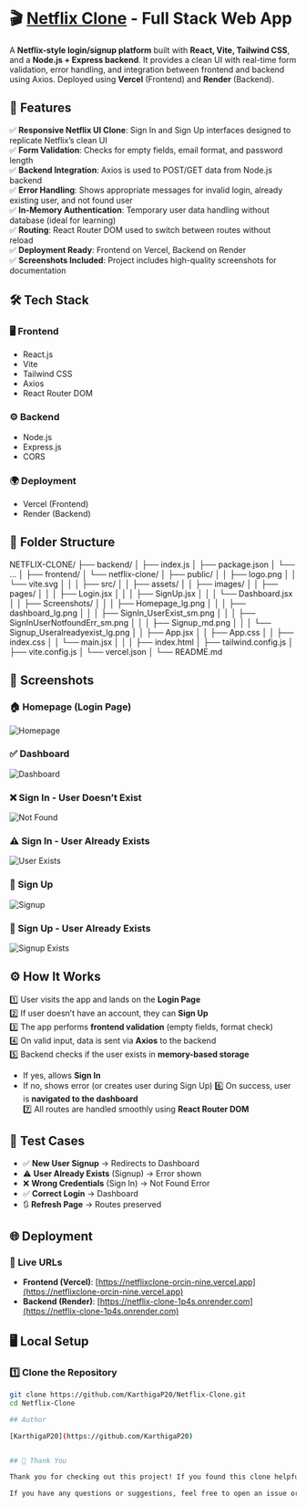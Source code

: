 # 🎬 [Netflix Clone](https://netflixclone-orcin-nine.vercel.app) - Full Stack Web App

A **Netflix-style login/signup platform** built with **React, Vite, Tailwind CSS**, and a **Node.js + Express backend**. It provides a clean UI with real-time form validation, error handling, and integration between frontend and backend using Axios. Deployed using **Vercel** (Frontend) and **Render** (Backend).

## 🚀 Features

✅ **Responsive Netflix UI Clone**: Sign In and Sign Up interfaces designed to replicate Netflix’s clean UI  
✅ **Form Validation**: Checks for empty fields, email format, and password length  
✅ **Backend Integration**: Axios is used to POST/GET data from Node.js backend  
✅ **Error Handling**: Shows appropriate messages for invalid login, already existing user, and not found user  
✅ **In-Memory Authentication**: Temporary user data handling without database (ideal for learning)  
✅ **Routing**: React Router DOM used to switch between routes without reload  
✅ **Deployment Ready**: Frontend on Vercel, Backend on Render  
✅ **Screenshots Included**: Project includes high-quality screenshots for documentation  

## 🛠️ Tech Stack

### 🖥️ Frontend
- React.js
- Vite
- Tailwind CSS
- Axios
- React Router DOM

### ⚙️ Backend
- Node.js
- Express.js
- CORS

### 🌍 Deployment
- Vercel (Frontend)
- Render (Backend)

## 📂 Folder Structure

NETFLIX-CLONE/
├── backend/
│ ├── index.js
│ ├── package.json
│ └── ...
│
├── frontend/
│ └── netflix-clone/
│ ├── public/
│ │ ├── logo.png
│ │ └── vite.svg
│ │
│ ├── src/
│ │ ├── assets/
│ │ ├── images/
│ │ ├── pages/
│ │ │ ├── Login.jsx
│ │ │ ├── SignUp.jsx
│ │ │ └── Dashboard.jsx
│ │ ├── Screenshots/
│ │ │ ├── Homepage_lg.png
│ │ │ ├── dashboard_lg.png
│ │ │ ├── SignIn_UserExist_sm.png
│ │ │ ├── SignInUserNotfoundErr_sm.png
│ │ │ ├── Signup_md.png
│ │ │ └── Signup_Useralreadyexist_lg.png
│ │ ├── App.jsx
│ │ ├── App.css
│ │ ├── index.css
│ │ └── main.jsx
│ │
│ ├── index.html
│ ├── tailwind.config.js
│ ├── vite.config.js
│ └── vercel.json
│
└── README.md

## 📸 Screenshots

### 🏠 Homepage (Login Page)
![Homepage](frontend/netflix-clone/src/Screenshots/Homepage_lg.png)

### ✅ Dashboard
![Dashboard](frontend/netflix-clone/src/Screenshots/dashboard_lg.png)

### ❌ Sign In - User Doesn’t Exist
![Not Found](frontend/netflix-clone/src/Screenshots/SignInUserNotfoundErr_sm.png)

### ⚠️ Sign In - User Already Exists
![User Exists](frontend/netflix-clone/src/Screenshots/SignIn_UserExist_sm.png)

### 📝 Sign Up
![Signup](frontend/netflix-clone/src/Screenshots/Signup_md.png)

### 🔁 Sign Up - User Already Exists
![Signup Exists](frontend/netflix-clone/src/Screenshots/Signup_Useralreadyexist_lg.png)



## ⚙️ How It Works

1️⃣ User visits the app and lands on the **Login Page**  
2️⃣ If user doesn’t have an account, they can **Sign Up**  
3️⃣ The app performs **frontend validation** (empty fields, format check)  
4️⃣ On valid input, data is sent via **Axios** to the backend  
5️⃣ Backend checks if the user exists in **memory-based storage**
   - If yes, allows **Sign In**
   - If no, shows error (or creates user during Sign Up)
6️⃣ On success, user is **navigated to the dashboard**  
7️⃣ All routes are handled smoothly using **React Router DOM**


## 🧪 Test Cases

- ✅ **New User Signup** → Redirects to Dashboard  
- ⚠️ **User Already Exists** (Signup) → Error shown  
- ❌ **Wrong Credentials** (Sign In) → Not Found Error  
- ✅ **Correct Login** → Dashboard  
- 🔃 **Refresh Page** → Routes preserved

## 🌐 Deployment

### 🔗 Live URLs

- **Frontend (Vercel)**: [https://netflixclone-orcin-nine.vercel.app](https://netflixclone-orcin-nine.vercel.app)  
- **Backend (Render)**: [https://netflix-clone-1p4s.onrender.com](https://netflix-clone-1p4s.onrender.com)


## 🖥️ Local Setup

### 1️⃣ Clone the Repository
```bash
git clone https://github.com/KarthigaP20/Netflix-Clone.git
cd Netflix-Clone

## Author

[KarthigaP20](https://github.com/KarthigaP20)


## 🙏 Thank You

Thank you for checking out this project! If you found this clone helpful or interesting, feel free to give it a ⭐ on GitHub or share it with others. Your feedback and contributions are always welcome!

If you have any questions or suggestions, feel free to open an issue or contact me directly.

